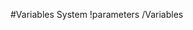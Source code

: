 <!-- MOOSE System Documentation Stub: Remove this when content is added. -->
#Variables System
!parameters /Variables

